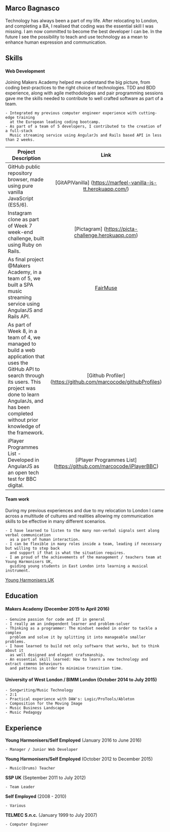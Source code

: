 ## Marco Bagnasco

Technology has always been a part of my life. After relocating to London, and completing a BA, I realised that coding was the essential skill I was missing. I am now committed to become the best developer I can be. In the future I see the possibility to teach and use technology as a mean to enhance human expression and communication. 

## Skills

#### Web Development

Joining Makers Academy helped me understand the big picture, from coding best-practices to the right choice of technologies.
TDD and BDD experience, along with agile methodologies and pair programming sessions gave me the skills needed to contribute to well crafted software as part of a team.  
```
- Integrated my previous computer engineer experience with cutting-edge training
  at the European leading coding bootcamp.
- As part of a team of 5 developers, I contributed to the creation of a full-stack
  Music streaming service using AngularJs and Rails based API in less than 2 weeks. 
```
| Project Description        |    Link        | 
| ------------- |:-------------:| 
| GitHub public repository browser, made using pure vanilla JavaScript (ES5/6).     | [GitAPIVanilla] (https://marfeel-vanilla-js-tt.herokuapp.com/) |
| Instagram clone as part of Week 7 week-end challenge, built using Ruby on Rails.     | [Pictagram] (https://picta-challenge.herokuapp.com) |
| As final project @Makers Academy, in a team of 5, we built a SPA music streaming service using AngularJS and Rails API.      | [FairMuse](https://github.com/marcocode/fairMuse) |   
|As part of Week 8, in a team of 4, we managed to build a web application that uses the GitHub API to search through its users. This project was done to learn AngularJs, and has been completed without prior knowledge of the framework. | [Github Profiler] (https://github.com/marcocode/githubProfiles)   | 
|iPlayer Programmes List - Developed in AngularJS as an open tech test for BBC digital. | [iPlayer Programmes List] (https://github.com/marcocode/iPlayerBBC)   | 
#### Team work

During my previous experiences and due to my relocation to London I came across a multitude of cultures and realities allowing my communication skills to be effective in many different scenarios. 
```
- I have learned to listen to the many non-verbal signals sent along verbal communication
  as a part of human interaction.
- I can be flexible in many roles inside a team, leading if necessary but willing to step back
  and support if that is what the situation requires. 
- I am proud of the achievements of the management / teachers team at Young Harmonisers UK,
  guiding young students in East London into learning a musical instrument. 
```
  [Young Harmonisers UK](http://www.youngharmonisers.co.uk)
## Education

#### Makers Academy (December 2015 to April 2016)
```
- Genuine passion for code and IT in general
- I really am an independent learner and problem-solver
- Thinking as a programmer: The mindset needed in order to tackle a complex
  problem and solve it by splitting it into manageable smaller problems. 
- I have learned to build not only software that works, but to think about it 
  as well designed and elegant crafsmanship.
- An essential skill learned: How to learn a new technology and extract common behaviours
  and patterns in order to minimise transition time. 
```
#### University of West London / BIMM London (October 2014 to July 2015)
```
- Songwriting/Music Technology
- 2:1
- Practical experience with DAW's: Logic/ProTools/Ableton
- Composition for the Moving Image
- Music Business Landscape
- Music Pedagogy 
```

## Experience

**Young Harmonisers/Self Employed** (January 2016 to June 2016) 
```
- Manager / Junior Web Developer
```
**Young Harmonisers/Self Employed** (October 2012 to December 2015) 
```
- Music(Drums) Teacher 
```
**SSP UK** (September 2011 to July 2012) 
```
- Team Leader
```
**Self Employed** (2008 - 2010) 
```
- Various 
```
**TELMEC S.n.c.** (January 1999 to July 2007)
```
- Computer Engineer 
```
